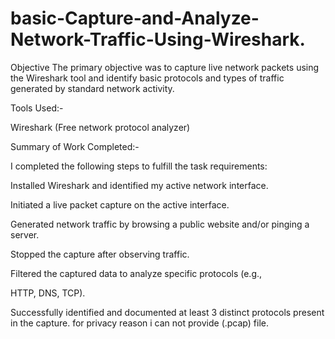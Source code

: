 # basic-Capture-and-Analyze-Network-Traffic-Using-Wireshark.
  Objective
The primary objective was to capture live network packets using the Wireshark tool and identify basic protocols and types of traffic generated by standard network activity.

  Tools Used:-
  
Wireshark (Free network protocol analyzer) 

   Summary of Work Completed:-
   
I completed the following steps to fulfill the task requirements:

Installed Wireshark and identified my active network interface.

Initiated a live packet capture on the active interface.

Generated network traffic by browsing a public website and/or pinging a server.

Stopped the capture after observing traffic.

Filtered the captured data to analyze specific protocols (e.g., 

HTTP, DNS, TCP).

Successfully identified and documented at least 3 distinct protocols present in the capture.
for privacy reason i can not provide (.pcap) file.
